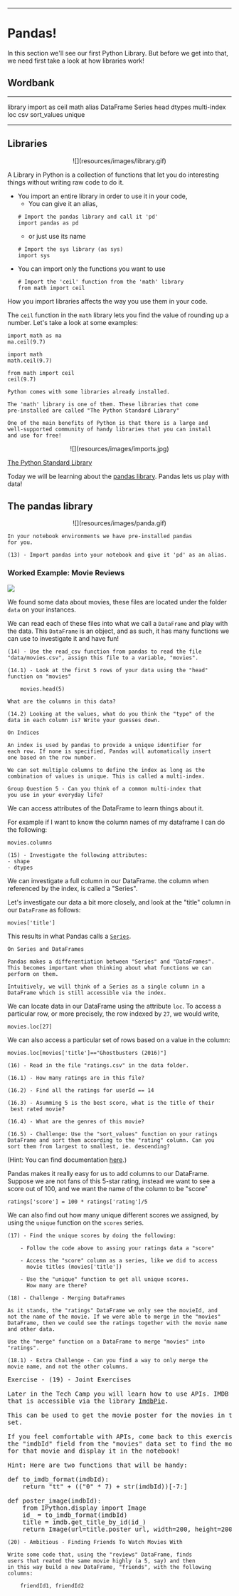 
----

# Pandas!

In this section we'll see our first Python Library. But before we get into
that, we need first take a look at how libraries work!

## Wordbank

-----------       -----------------    --------------
library           import               as
ceil              math                 alias
DataFrame         Series               head
dtypes            multi-index          loc
csv               sort_values          unique
-----------       -----------------    --------------

## Libraries

<center>
![](resources/images/library.gif)
</center>

A Library in Python is a collection of functions that let you do
interesting things without writing raw code to do it. 

- You import an entire library in order to use it in your code, 
    - You can give it an alias, 
    ```{data-language=python}
    # Import the pandas library and call it 'pd'
    import pandas as pd
    ```
    - or just use its name 
    ```{data-language=python}
    # Import the sys library (as sys)
    import sys
    ```
- You can import only the functions you want to use
    ```{data-language=python}
    # Import the 'ceil' function from the 'math' library
    from math import ceil
    ```

How you import libraries affects the way you use them in your code. 

The `ceil` function in the `math` library lets you find the value of rounding
up a number. Let's take a look at some examples:

```{data-language=python}
import math as ma
ma.ceil(9.7)
``` 
```{data-language=python}
import math
math.ceil(9.7)
``` 
```{data-language=python}
from math import ceil
ceil(9.7)
``` 

```note
Python comes with some libraries already installed. 

The 'math' library is one of them. These libraries that come
pre-installed are called "The Python Standard Library"

One of the main benefits of Python is that there is a large and
well-supported community of handy libraries that you can install
and use for free! 
```

<center>
![](resources/images/imports.jpg)
</center>


[The Python Standard Library](https://docs.python.org/3/library/index.html)

Today we will be learning about the [pandas
library](http://pandas.pydata.org). Pandas lets us play with data!

## The pandas library
<center>
![](resources/images/panda.gif)
</center>

```instruction
In your notebook environments we have pre-installed pandas
for you.

(13) - Import pandas into your notebook and give it 'pd' as an alias. 
```

### Worked Example: Movie Reviews 

![](resources/images/pandas-clapping.jpg)

We found some data about movies, these files are located under the folder
`data` on your instances.

We can read each of these files into what we call a `DataFrame` and play with
the data. This `DataFrame` is an object, and as such, it has many functions we
can use to investigate it and have fun!

```instruction
(14) - Use the read_csv function from pandas to read the file 
"data/movies.csv", assign this file to a variable, "movies". 

(14.1) - Look at the first 5 rows of your data using the "head" 
function on "movies"

    movies.head(5)

What are the columns in this data?

(14.2) Looking at the values, what do you think the "type" of the
data in each column is? Write your guesses down.
```

```note
On Indices

An index is used by pandas to provide a unique identifier for 
each row. If none is specified, Pandas will automatically insert 
one based on the row number.

We can set multiple columns to define the index as long as the
combination of values is unique. This is called a multi-index.
```

```
Group Question 5 - Can you think of a common multi-index that
you use in your everyday life?
```

We can access attributes of the DataFrame to learn things about it. 

For example if I want to know the column names of my dataframe I can do the
following:

```{data-language=python}
movies.columns
```

```instruction
(15) - Investigate the following attributes:
- shape
- dtypes
```


We can investigate a full column in our DataFrame.
the column when referenced by the index, is called a "Series".

Let's investigate our data a bit more closely, and look at the "title" column
in our `DataFrame` as follows:

```{data-language=python}
movies['title']
```

This results in what Pandas calls a
[`Series`](https://pandas.pydata.org/pandas-docs/stable/generated/pandas.Series.html).


```note
On Series and DataFrames

Pandas makes a differentiation between "Series" and "DataFrames".
This becomes important when thinking about what functions we can
perform on them.

Intuitively, we will think of a Series as a single column in a
DataFrame which is still accessible via the index.
```

We can locate data in our DataFrame using the attribute `loc`. To access
a particular row, or more precisely, the row indexed by `27`, we would write,

```{data-language=python}
movies.loc[27]
```

We can also access a particular set of rows based on a value in the column:

```{data-language=python}
movies.loc[movies['title']=="Ghostbusters (2016)"]
```

```instruction
(16) - Read in the file "ratings.csv" in the data folder. 

(16.1) - How many ratings are in this file?

(16.2) - Find all the ratings for userId == 14

(16.3) - Asumming 5 is the best score, what is the title of their
 best rated movie?

(16.4) - What are the genres of this movie?

(16.5) - Challenge: Use the "sort_values" function on your ratings 
DataFrame and sort them according to the "rating" column. Can you
sort them from largest to smallest, ie. descending?
```

(Hint: You can find documentation
[here](https://pandas.pydata.org/pandas-docs/stable/generated/pandas.DataFrame.sort_values.html).)

Pandas makes it really easy for us to add columns to our DataFrame. Suppose we
are not fans of this 5-star rating, instead we want to see a score out of 100,
and we want the name of the column to be "score"

```{data-language=python}
ratings['score'] = 100 * ratings['rating']/5
```

We can also find out how many unique different scores we assigned, by using
the `unique` function on the `scores` series.

```instruction
(17) - Find the unique scores by doing the following:

    - Follow the code above to assing your ratings data a "score"

    - Access the "score" column as a series, like we did to access
      movie titles (movies['title'])

    - Use the "unique" function to get all unique scores.
      How many are there?
```

```instruction
(18) - Challenge - Merging DataFrames

As it stands, the "ratings" DataFrame we only see the movieId, and 
not the name of the movie. If we were able to merge in the "movies" 
DataFrame, then we could see the ratings together with the movie name 
and other data.

Use the "merge" function on a DataFrame to merge "movies" into 
"ratings".

(18.1) - Extra Challenge - Can you find a way to only merge the 
movie name, and not the other columns.
```

<pre class="instruction">Exercise - (19) - Joint Exercises

Later in the Tech Camp you will learn how to use APIs. IMDB has an API
that is accessible via the library <a href="https://github.com/richardasaurus/imdb-pie">ImdbPie</a>.

This can be used to get the movie poster for the movies in this data 
set.

If you feel comfortable with APIs, come back to this exercise and use
the "imdbId" field from the "movies" data set to find the movie poster
for that movie and display it in the notebook!

Hint: Here are two functions that will be handy:

def to_imdb_format(imdbId):
    return "tt" + (("0" * 7) + str(imdbId))[-7:]

def poster_image(imdbId):
    from IPython.display import Image
    id_ = to_imdb_format(imdbId)
    title = imdb.get_title_by_id(id_)
    return Image(url=title.poster_url, width=200, height=200)
</pre>




```instruction
(20) - Ambitious - Finding Friends To Watch Movies With

Write some code that, using the "reviews" DataFrame, finds
users that reated the same movie highly (a 5, say) and then
in this way build a new DataFrame, "friends", with the following
columns:

    friendId1, friendId2

```
